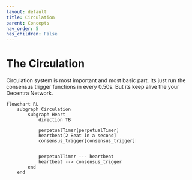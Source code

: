 ```yaml
---
layout: default
title: Circulation
parent: Concepts
nav_order: 5
has_children: False
---
```


# The Circulation

Circulation system is most important and most basic part. Its just run the consensus trigger functions in every 0.50s. But its keep alive the your Decentra Network.

```mermaid
flowchart RL
    subgraph Circulation
        subgraph Heart
            direction TB

            perpetualTimer[perpetualTimer]
            heartbeat[2 Beat in a second]
            consensus_trigger[consensus_trigger]


            perpetualTimer --- heartbeat
            heartbeat --> consensus_trigger
        end
    end
```
